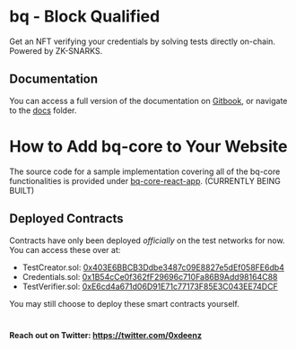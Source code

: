# bq - Block Qualified

Get an NFT verifying your credentials by solving tests directly on-chain. 
Powered by ZK-SNARKS.

## Documentation

You can access a full version of the documentation on [Gitbook](https://deenz.gitbook.io/bq-core/), or navigate to the [docs](./docs/) folder.

# How to Add bq-core to Your Website

The source code for a sample implementation covering all of the bq-core functionalities is provided under [bq-core-react-app](https://github.com/0xdeenz/bq-core-react-app). (CURRENTLY BEING BUILT)

## Deployed Contracts

Contracts have only been deployed _officially_ on the test networks for now. You can access these over at:

- TestCreator.sol: [0x403E6BBCB3Ddbe3487c09E8827e5dEf058FE6db4](https://mumbai.polygonscan.com/address/0x403E6BBCB3Ddbe3487c09E8827e5dEf058FE6db4#code)
- Credentials.sol: [0x1B54cCe0f362fF29696c710Fa86B9Add98164C88](https://mumbai.polygonscan.com/address/0x1B54cCe0f362fF29696c710Fa86B9Add98164C88#code)
- TestVerifier.sol: [0xE6cd4a671d06D91E71c77173F85E3C043EE74DCF](https://mumbai.polygonscan.com/address/0xE6cd4a671d06D91E71c77173F85E3C043EE74DCF#code)

You may still choose to deploy these smart contracts yourself.

#
#### Reach out on Twitter: https://twitter.com/0xdeenz
